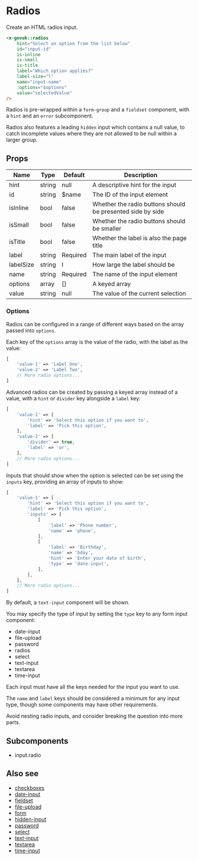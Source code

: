 # Radios

Create an HTML radios input.

```html
<x-govuk::radios
    hint="Select an option from the list below"
    id="input-id"
    is-inline
    is-small
    is-title
    label="Which option applies?"
    label-size="l"
    name="input-name"
    :options="$options"
    value="selectedValue"
/>
```

Radios is pre-wrapped within a `form-group` and a `fieldset` component, with a `hint` and an `error` subcomponent.

Radios also features a leading `hidden` input which contains a null value, to catch incomplete values where they are not allowed to be null within a larger group.

## Props

| Name       | Type   | Default   | Description                                                |
|------------|--------|-----------|------------------------------------------------------------|
| hint       | string | null      | A descriptive hint for the input                           |
| id         | string | $name     | The ID of the input element                                |
| isInline   | bool   | false     | Whether the radio buttons should be presented side by side |
| isSmall    | bool   | false     | Whether the radio buttons should be smaller                |
| isTitle    | bool   | false     | Whether the label is also the page title                   |
| label      | string | Required  | The main label of the input                                |
| labelSize  | string | l         | How large the label should be                              |
| name       | string | Required  | The name of the input element                              |
| options    | array  | []        | A keyed array                                              |
| value      | string | null      | The value of the current selection                         | 

### Options

Radios can be configured in a range of different ways based on the array passed into `options`.

Each key of the `options` array is the value of the radio, with the label as the value:

```php
[
    'value-1' => 'Label One',
    'value-2' => 'Label Two',
    // More radio options...
]
```

Advanced radios can be created by passing a keyed array instead of a value, with a `hint` or `divider` key alongside a `label` key:

```php
[
    'value-1' => [
        'hint' => 'Select this option if you want to',
        'label' => 'Pick this option',
    ],
    'value-2' => [
        'divider' => true,
        'label' => 'or',
    ],
    // More radio options...
]
```

Inputs that should show when the option is selected can be set using the `inputs` key, providing an array of inputs to show:

```php
[
    'value-1' => [
        'hint' => 'Select this option if you want to',
        'label' => 'Pick this option',
        'inputs' => [
            [
                'label' => 'Phone number',
                'name' => 'phone',
            ],
            [
                'label' => 'Birthday',
                'name' => 'bday',
                'hint' => 'Enter your date of birth',
                'type' => 'date-input',
            ],
        ],
    ],
    // More radio options...
]
```

By default, a `text-input` component will be shown.

You may specify the type of input by setting the `type` key to any form input component:

* date-input
* file-upload
* password
* radios
* select
* text-input
* textarea
* time-input

Each input must have all the keys needed for the input you want to use.

The `name` and `label` keys should be considered a minimum for any input type, though some components may have other requirements.

Avoid nesting radio inputs, and consider breaking the question into more parts.

## Subcomponents

* input.radio

## Also see

* [checkboxes](checkboxes.md)
* [date-input](date-input.md)
* [fieldset](fieldset.md)
* [file-upload](file-upload.md)
* [form](form.md)
* [hidden-input](hidden-input.md)
* [password](password.md)
* [select](select.md)
* [text-input](text-input.md)
* [textarea](textarea.md)
* [time-input](time-input.md)
